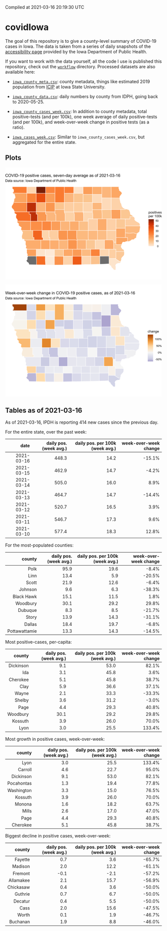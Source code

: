 Compiled at 2021-03-16 20:19:30 UTC

<!-- README.md is generated from README.Rmd. Please edit that file -->

# covidIowa

<!-- badges: start -->

<!-- badges: end -->

The goal of this repository is to give a county-level summary of
COVID-19 cases in Iowa. The data is taken from a series of daily
snapshots of the [accessibility
page](https://coronavirus.iowa.gov/pages/access) provided by the Iowa
Department of Public Health.

If you want to work with the data yourself, all the code I use is
published this repository, check out the [`workflow`](workflow)
directory. Processed datasets are also available here:

  - [`iowa_county_meta.csv`](https://raw.githubusercontent.com/ijlyttle/covidIowa/master/workflow/data/99-publish/iowa_county_meta.csv):
    county metadata, things like estimated 2019 population from
    [ICIP](https://www.icip.iastate.edu/tables/population/counties-estimates)
    at Iowa State University.

  - [`iowa_county_data.csv`](https://raw.githubusercontent.com/ijlyttle/covidIowa/master/workflow/data/99-publish/iowa_county_data.csv):
    daily numbers by county from IDPH, going back to 2020-05-25.

  - [`iowa_county_cases_week.csv`](https://raw.githubusercontent.com/ijlyttle/covidIowa/master/workflow/data/99-publish/iowa_county_data.csv):
    In addition to county metadata, total positive-tests (and per 100k),
    one week average of daily positive-tests (and per 100k), and
    week-over-week change in positive tests (as a ratio).

  - [`iowa_cases_week.csv`](https://raw.githubusercontent.com/ijlyttle/covidIowa/master/workflow/data/99-publish/iowa_cases_week.csv):
    Similar to `iowa_county_cases_week.csv`, but aggregated for the
    entire state.

## Plots

![](workflow/data/99-publish/iowa_cases.png)

![](workflow/data/99-publish/iowa_change.png)

## Tables as of 2021-03-16

As of 2021-03-16, IPDH is reporting 414 new cases since the previous
day.

For the entire state, over the past week:

|       date | daily pos. (week avg.) | daily pos. per 100k (week avg.) | week-over-week change |
| ---------: | ---------------------: | ------------------------------: | --------------------: |
| 2021-03-16 |                  448.3 |                            14.2 |               \-15.1% |
| 2021-03-15 |                  462.9 |                            14.7 |                \-4.2% |
| 2021-03-14 |                  505.0 |                            16.0 |                  8.9% |
| 2021-03-13 |                  464.7 |                            14.7 |               \-14.4% |
| 2021-03-12 |                  520.7 |                            16.5 |                  3.9% |
| 2021-03-11 |                  546.7 |                            17.3 |                  9.6% |
| 2021-03-10 |                  577.4 |                            18.3 |                 12.8% |

For the most-populated counties:

|        county | daily pos. (week avg.) | daily pos. per 100k (week avg.) | week-over-week change |
| ------------: | ---------------------: | ------------------------------: | --------------------: |
|          Polk |                   95.9 |                            19.6 |                \-8.4% |
|          Linn |                   13.4 |                             5.9 |               \-20.5% |
|         Scott |                   21.9 |                            12.6 |                \-6.4% |
|       Johnson |                    9.6 |                             6.3 |               \-38.3% |
|    Black Hawk |                   15.1 |                            11.5 |                  1.8% |
|      Woodbury |                   30.1 |                            29.2 |                 29.8% |
|       Dubuque |                    8.3 |                             8.5 |               \-21.7% |
|         Story |                   13.9 |                            14.3 |               \-31.1% |
|        Dallas |                   18.4 |                            19.7 |                \-6.8% |
| Pottawattamie |                   13.3 |                            14.3 |               \-14.5% |

Most positive-cases, per-capita:

|    county | daily pos. (week avg.) | daily pos. per 100k (week avg.) | week-over-week change |
| --------: | ---------------------: | ------------------------------: | --------------------: |
| Dickinson |                    9.1 |                            53.0 |                 82.1% |
|       Ida |                    3.1 |                            45.8 |                  3.6% |
|  Cherokee |                    5.1 |                            45.8 |                 38.7% |
|      Clay |                    5.9 |                            36.6 |                 37.1% |
|     Wayne |                    2.1 |                            33.3 |               \-33.3% |
|    Shelby |                    3.6 |                            31.2 |                \-3.0% |
|      Page |                    4.4 |                            29.3 |                 40.8% |
|  Woodbury |                   30.1 |                            29.2 |                 29.8% |
|   Kossuth |                    3.9 |                            26.0 |                 70.0% |
|      Lyon |                    3.0 |                            25.5 |                133.4% |

Most growth in positive cases, week-over-week:

|     county | daily pos. (week avg.) | daily pos. per 100k (week avg.) | week-over-week change |
| ---------: | ---------------------: | ------------------------------: | --------------------: |
|       Lyon |                    3.0 |                            25.5 |                133.4% |
|    Carroll |                    4.6 |                            22.7 |                 95.0% |
|  Dickinson |                    9.1 |                            53.0 |                 82.1% |
| Pocahontas |                    1.3 |                            19.4 |                 77.8% |
| Washington |                    3.3 |                            15.0 |                 76.5% |
|    Kossuth |                    3.9 |                            26.0 |                 70.0% |
|     Monona |                    1.6 |                            18.2 |                 63.7% |
|      Mills |                    2.6 |                            17.0 |                 47.0% |
|       Page |                    4.4 |                            29.3 |                 40.8% |
|   Cherokee |                    5.1 |                            45.8 |                 38.7% |

Biggest decline in positive cases, week-over-week:

|    county | daily pos. (week avg.) | daily pos. per 100k (week avg.) | week-over-week change |
| --------: | ---------------------: | ------------------------------: | --------------------: |
|   Fayette |                    0.7 |                             3.6 |               \-65.7% |
|   Madison |                    2.0 |                            12.2 |               \-61.1% |
|   Fremont |                  \-0.1 |                           \-2.1 |               \-57.2% |
| Allamakee |                    2.1 |                            15.7 |               \-56.9% |
| Chickasaw |                    0.4 |                             3.6 |               \-50.0% |
|   Guthrie |                    0.7 |                             6.7 |               \-50.0% |
|   Decatur |                    0.4 |                             5.5 |               \-50.0% |
|      Cass |                    2.0 |                            15.6 |               \-47.5% |
|     Worth |                    0.1 |                             1.9 |               \-46.7% |
|  Buchanan |                    1.9 |                             8.8 |               \-46.0% |
